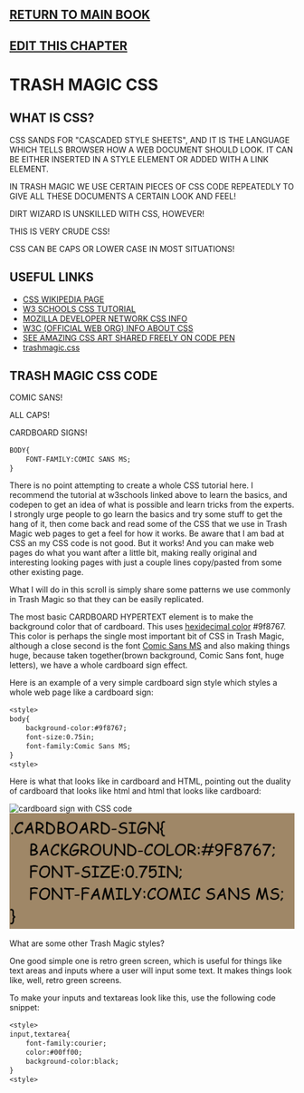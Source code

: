 ## [RETURN TO MAIN BOOK](read-markdown-file.php?filename=book.md)
## [EDIT THIS CHAPTER](edit-markdown-file.php?filename=css.md)

# TRASH MAGIC CSS

## WHAT IS CSS?

CSS SANDS FOR "CASCADED STYLE SHEETS", AND IT IS THE LANGUAGE WHICH TELLS BROWSER HOW A WEB DOCUMENT SHOULD LOOK. IT CAN BE EITHER INSERTED IN A STYLE ELEMENT OR ADDED WITH A LINK ELEMENT. 

IN TRASH MAGIC WE USE CERTAIN PIECES OF CSS CODE REPEATEDLY TO GIVE ALL THESE DOCUMENTS A CERTAIN LOOK AND FEEL!

DIRT WIZARD IS UNSKILLED WITH CSS, HOWEVER!

THIS IS VERY CRUDE CSS!

CSS CAN BE CAPS OR LOWER CASE IN MOST SITUATIONS!

## USEFUL LINKS

 - [CSS WIKIPEDIA PAGE](https://en.wikipedia.org/wiki/CSS)
 - [W3 SCHOOLS CSS TUTORIAL](https://www.w3schools.com/css/)
 - [MOZILLA DEVELOPER NETWORK CSS INFO](https://developer.mozilla.org/en-US/docs/Web/CSS)
 - [W3C (OFFICIAL WEB ORG) INFO ABOUT CSS](https://www.w3.org/Style/CSS/)
 - [SEE AMAZING CSS ART SHARED FREELY ON CODE PEN](https://codepen.io/)
 - [trashmagic.css](trashmagic.css)
 
## TRASH MAGIC CSS CODE

COMIC SANS!

ALL CAPS!

CARDBOARD SIGNS!

```
BODY{
    FONT-FAMILY:COMIC SANS MS;
}
```

There is no point attempting to create a whole CSS tutorial here. I recommend the tutorial at w3schools linked above to learn the basics, and codepen to get an idea of what is possible and learn tricks from the experts.  I strongly urge people to go learn the basics and try some stuff to get the hang of it, then come back and read some of the CSS that we use in Trash Magic web pages to get a feel for how it works. Be aware that I am bad at CSS an my CSS code is not good. But it works! And you can make web pages do what you want after a little bit, making really original and interesting looking pages with just a couple lines copy/pasted from some other existing page.

What I will do in this scroll is simply share some patterns we use commonly in Trash Magic so that they can be easily replicated.

The most basic CARDBOARD HYPERTEXT element is to make the background color that of cardboard.  This uses [hexidecimal color](https://en.wikipedia.org/wiki/Web_colors) #9f8767. This color is perhaps the single most important bit of CSS in Trash Magic, although a close second is the font [Comic Sans MS](https://en.wikipedia.org/wiki/Comic_Sans) and also making things huge, because taken together(brown background, Comic Sans font, huge letters), we have a whole cardboard sign effect.  


Here is an example of a very simple cardboard sign style which styles a whole web page like a cardboard sign:

```
<style>
body{
    background-color:#9f8767;
    font-size:0.75in;
    font-family:Comic Sans MS;
}
<style>
```

Here is what that looks like in cardboard and HTML, pointing out the duality of cardboard that looks like html and html that looks like cardboard:

![cardboard sign with CSS code](https://raw.githubusercontent.com/LafeLabs/TRASH-MAGIC-HANDBOOK/refs/heads/main/images/CARDBOARD-CSS-CARDBOARD.PNG)
![HTML representation of same](https://raw.githubusercontent.com/LafeLabs/TRASH-MAGIC-HANDBOOK/refs/heads/main/images/CARDBOARD-CSS-HTML.PNG)

What are some other Trash Magic styles?

One good simple one is retro green screen, which is useful for things like text areas and inputs where a user will input some text. It makes things look like, well, retro green screens.  


To make your inputs and textareas look like this, use the following code snippet:

```
<style>
input,textarea{
    font-family:courier;
    color:#00ff00;
    background-color:black;
}
<style>
```





 